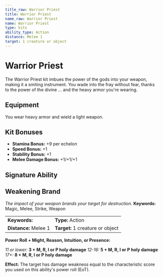 ```yaml
---
title_raw: Warrior Priest
title: Warrior Priest
name_raw: Warrior Priest
name: Warrior Priest
type: kits
ability_type: Action
distance: Melee 1
target: 1 creature or object
---
```


# Warrior Priest

The Warrior Priest kit imbues the power of the gods into your weapon, making it a smiting instrument. You wade into the fray without fear, thanks to the power of the divine ... and the heavy armor you're wearing.

## Equipment

You wear heavy armor and wield a light weapon.

## Kit Bonuses

- **Stamina Bonus:** +9 per echelon
- **Speed Bonus:** +1
- **Stability Bonus:** +1
- **Melee Damage Bonus:** +1/+1/+1

## Signature Ability

## Weakening Brand

*The impact of your weapon brands your target for destruction.* **Keywords:** Magic, Melee, Strike, Weapon

|                       |                                  |
| :-------------------- | :------------------------------- |
| **Keywords:**         | **Type:** Action                 |
| **Distance:** Melee 1 | **Target:** 1 creature or object |

**Power Roll + Might, Reason, Intuition, or Presence:**

*11 or lower:* **3 + M, R, I or P holy damage** *12-16:* **5 + M, R, I or P holy damage** *17+:* **8 + M, R, I or P holy damage**

**Effect:** The target has damage weakness equal to the characteristic score you used on this ability's power roll (EoT).
